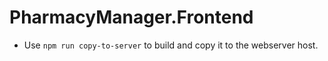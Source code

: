 # PharmacyManager.Frontend
* Use `npm run copy-to-server` to build and copy it to the webserver host.